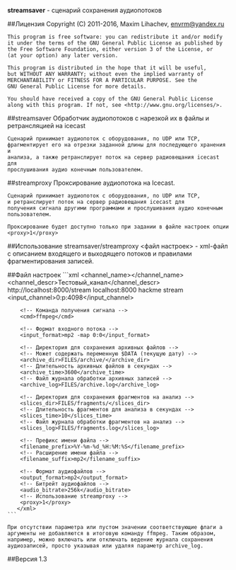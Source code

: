 **streamsaver** - сценарий сохранения аудиопотоков

##Лицензия
    Copyright (C) 2011-2016, Maxim Lihachev, <envrm@yandex.ru>

    This program is free software: you can redistribute it and/or modify
    it under the terms of the GNU General Public License as published by
    the Free Software Foundation, either version 3 of the License, or
    (at your option) any later version.

    This program is distributed in the hope that it will be useful,
    but WITHOUT ANY WARRANTY; without even the implied warranty of
    MERCHANTABILITY or FITNESS FOR A PARTICULAR PURPOSE. See the
    GNU General Public License for more details.

    You should have received a copy of the GNU General Public License
    along with this program. If not, see <http://www.gnu.org/licenses/>.

##streamsaver
    Обработчик аудиопотоков с нарезкой их в файлы и ретрансляцией на icecast

    Сценарий принимает аудиопоток с оборудования, по UDP или TCP,
    фрагментирует его на отрезки заданной длины для последующего хранения и
    анализа, а также ретранслирует поток на сервер радиовещания icecast для
    прослушивания аудио конечным пользователем.

##streamproxy
    Проксирование аудиопотока на Icecast.

    Сценарий принимает аудиопоток с оборудования, по UDP или TCP,
    и ретранслирует поток на сервер радиовещания icecast для
    получения сигнала другими программами и прослушивания аудио конечным
    пользователем.

    Проксирование будет доступно только при задании в файле настроек опции
    <proxy>1</proxy>

##Использование
    streamsaver/streamproxy <файл настроек> - xml-файл с описанием входящего и
    выходящего потоков и правилами фрагментирования записей.

##Файл настроек
    ```xml
       <xml>
    	<!-- Название канала -->
    	<channel_name></channel_name>
    	<!-- Описание канала -->
    	<channel_descr>Тестовый_канал</channel_descr>
    	<!-- Входящий поток  -->
    	<stream>http://localhost:8000/stream</stream>
    	<!-- Icecast для вывода -->
    	<icecast>localhost:8000</icecast>
    	<!-- Пароль для доступа к Icecast -->
    	<password>hackme</password>
    	<!-- Точка подключения канала -->
    	<mountpoint>stream</mountpoint>
        <!-- Программа/канал из потока -->
        <input_channel>0:p:4098</input_channel>
    
    	<!-- Команда получения сигнала -->
    	<cmd>ffmpeg</cmd>
    
    	<!-- Формат входного потока -->
    	<input_format>mp2 -map 0:0</input_format>
    
    	<!-- Директория для сохранения архивных файлов -->
    	<!-- Может содержать переменную $DATA (текущую дату) -->
    	<archive_dir>FILES/archive/</archive_dir>
    	<!-- Длительность архивных файлов в секундах -->
    	<archive_time>3600</archive_time>
    	<!-- Файл журнала обработки архивных записей -->
    	<archive_log>FILES/archive.log</archive_log>
    
    	<!-- Директория для сохранения фрагментов на анализ -->
    	<slices_dir>FILES/fragments/</slices_dir>
    	<!-- Длительность фрагментов для анализа в секундах -->
    	<slices_time>10</slices_time>
    	<!-- Файл журнала обработки фрагментов на анализ -->
    	<slices_log>FILES/fragments.log</slices_log>
    
    	<!-- Префикс имени файла -->
    	<filename_prefix>%Y-%m-%d_%H:%M:%S</filename_prefix>
    	<!-- Расширение имени файла -->
    	<filename_suffix>mp2</filename_suffix>
    
    	<!-- Формат аудиофайлов -->
    	<output_format>mp2</output_format>
    	<!-- Битрейт аудиофайлов -->
    	<audio_bitrate>256k</audio_bitrate>
        <!-- Использование streamproxy -->
        <proxy>1</proxy>
       </xml>
    ```

    При отсутствии параметра или пустом значении соответствующие флаги а
    аргументы не добавляются в итоговую команду ffmpeg. Таким образом,
    например, можно включать или отключать ведение журнала сохранения
    аудиозаписей, просто указывая или удаляя параметр archive_log.

##Версия
   1.3

